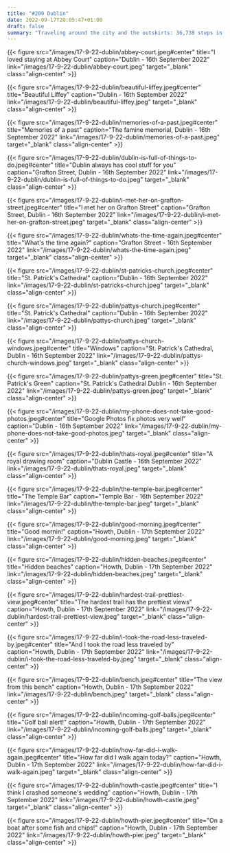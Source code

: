 ```yaml
---
title: "#209 Dublin"
date: 2022-09-17T20:05:47+01:00
draft: false
summary: "Traveling around the city and the outskirts: 36,738 steps in a day with four hours to go."
---
```


{{< figure src="/images/17-9-22-dublin/abbey-court.jpeg#center" title="I loved staying at Abbey Court" caption="Dublin - 16th September 2022" link="/images/17-9-22-dublin/abbey-court.jpeg" target="_blank" class="align-center" >}}

{{< figure src="/images/17-9-22-dublin/beautiful-liffey.jpeg#center" title="Beautiful Liffey" caption="Dublin - 16th September 2022" link="/images/17-9-22-dublin/beautiful-liffey.jpeg" target="_blank" class="align-center" >}}

{{< figure src="/images/17-9-22-dublin/memories-of-a-past.jpeg#center" title="Memories of a past" caption="The famine memorial, Dublin - 16th September 2022" link="/images/17-9-22-dublin/memories-of-a-past.jpeg" target="_blank" class="align-center" >}}

{{< figure src="/images/17-9-22-dublin/dublin-is-full-of-things-to-do.jpeg#center" title="Dublin always has cool stuff for you" caption="Grafton Street, Dublin - 16th September 2022" link="/images/17-9-22-dublin/dublin-is-full-of-things-to-do.jpeg" target="_blank" class="align-center" >}}

{{< figure src="/images/17-9-22-dublin/i-met-her-on-grafton-street.jpeg#center" title="I met her on Grafton Street" caption="Grafton Street, Dublin - 16th September 2022" link="/images/17-9-22-dublin/i-met-her-on-grafton-street.jpeg" target="_blank" class="align-center" >}}

{{< figure src="/images/17-9-22-dublin/whats-the-time-again.jpeg#center" title="What's the time again?" caption="Grafton Street - 16th September 2022" link="/images/17-9-22-dublin/whats-the-time-again.jpeg" target="_blank" class="align-center" >}}

{{< figure src="/images/17-9-22-dublin/st-patricks-church.jpeg#center" title="St. Patrick's Cathedral" caption="Dublin - 16th September 2022" link="/images/17-9-22-dublin/st-patricks-church.jpeg" target="_blank" class="align-center" >}}

{{< figure src="/images/17-9-22-dublin/pattys-church.jpeg#center" title="St. Patrick's Cathedral" caption="Dublin - 16th September 2022" link="/images/17-9-22-dublin/pattys-church.jpeg" target="_blank" class="align-center" >}}

{{< figure src="/images/17-9-22-dublin/pattys-church-windows.jpeg#center" title="Windows" caption="St. Patrick's Cathedral, Dublin - 16th September 2022" link="/images/17-9-22-dublin/pattys-church-windows.jpeg" target="_blank" class="align-center" >}}

{{< figure src="/images/17-9-22-dublin/pattys-green.jpeg#center" title="St. Patrick's Green" caption="St. Patrick's Cathedral Dublin - 16th September 2022" link="/images/17-9-22-dublin/pattys-green.jpeg" target="_blank" class="align-center" >}}

{{< figure src="/images/17-9-22-dublin/my-phone-does-not-take-good-photos.jpeg#center" title="Google Photos fix photos very well" caption="Dublin - 16th September 2022" link="/images/17-9-22-dublin/my-phone-does-not-take-good-photos.jpeg" target="_blank" class="align-center" >}}

{{< figure src="/images/17-9-22-dublin/thats-royal.jpeg#center" title="A royal drawing room" caption="Dublin Castle - 16th September 2022" link="/images/17-9-22-dublin/thats-royal.jpeg" target="_blank" class="align-center" >}}

{{< figure src="/images/17-9-22-dublin/the-temple-bar.jpeg#center" title="The Temple Bar" caption="Temple Bar - 16th September 2022" link="/images/17-9-22-dublin/the-temple-bar.jpeg" target="_blank" class="align-center" >}}

{{< figure src="/images/17-9-22-dublin/good-morning.jpeg#center" title="Good mornin!" caption="Howth, Dublin - 17th September 2022" link="/images/17-9-22-dublin/good-morning.jpeg" target="_blank" class="align-center" >}}

{{< figure src="/images/17-9-22-dublin/hidden-beaches.jpeg#center" title="Hidden beaches" caption="Howth, Dublin - 17th September 2022" link="/images/17-9-22-dublin/hidden-beaches.jpeg" target="_blank" class="align-center" >}}

{{< figure src="/images/17-9-22-dublin/hardest-trail-prettiest-view.jpeg#center" title="The hardest trail has the prettiest views" caption="Howth, Dublin - 17th September 2022" link="/images/17-9-22-dublin/hardest-trail-prettiest-view.jpeg" target="_blank" class="align-center" >}}

{{< figure src="/images/17-9-22-dublin/i-took-the-road-less-traveled-by.jpeg#center" title="And I took the road less traveled by" caption="Howth, Dublin - 17th September 2022" link="/images/17-9-22-dublin/i-took-the-road-less-traveled-by.jpeg" target="_blank" class="align-center" >}}

{{< figure src="/images/17-9-22-dublin/bench.jpeg#center" title="The view from this bench" caption="Howth, Dublin - 17th September 2022" link="/images/17-9-22-dublin/bench.jpeg" target="_blank" class="align-center" >}}

{{< figure src="/images/17-9-22-dublin/incoming-golf-balls.jpeg#center" title="Golf ball alert!" caption="Howth, Dublin - 17th September 2022" link="/images/17-9-22-dublin/incoming-golf-balls.jpeg" target="_blank" class="align-center" >}}

{{< figure src="/images/17-9-22-dublin/how-far-did-i-walk-again.jpeg#center" title="How far did I walk again today?" caption="Howth, Dublin - 17th September 2022" link="/images/17-9-22-dublin/how-far-did-i-walk-again.jpeg" target="_blank" class="align-center" >}}

{{< figure src="/images/17-9-22-dublin/howth-castle.jpeg#center" title="I think I crashed someone's wedding" caption="Howth, Dublin - 17th September 2022" link="/images/17-9-22-dublin/howth-castle.jpeg" target="_blank" class="align-center" >}}

{{< figure src="/images/17-9-22-dublin/howth-pier.jpeg#center" title="On a boat after some fish and chips!" caption="Howth, Dublin - 17th September 2022" link="/images/17-9-22-dublin/howth-pier.jpeg" target="_blank" class="align-center" >}}
